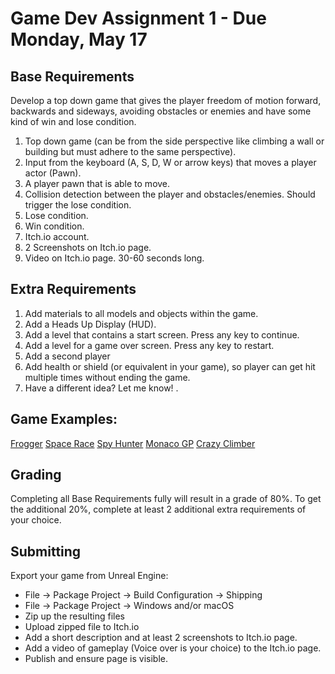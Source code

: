 # Game Dev Assignment 1 - Due Monday, May 17

## Base Requirements
Develop a top down game that gives the player freedom of motion forward, backwards and sideways, avoiding obstacles or enemies and have some kind of win and lose condition.

1. Top down game (can be from the side perspective like climbing a wall or building but must adhere to the same perspective).
2. Input from the keyboard (A, S, D, W or arrow keys) that moves a player actor (Pawn).
3. A player pawn that is able to move.
4. Collision detection between the player and obstacles/enemies. Should trigger the lose condition.
5. Lose condition.
6. Win condition.
7. Itch.io account.
8. 2 Screenshots on Itch.io page.
9. Video on Itch.io page. 30-60 seconds long.

## Extra Requirements
1. Add materials to all models and objects within the game.
2. Add a Heads Up Display (HUD).
3. Add a level that contains a start screen. Press any key to continue.
4. Add a level for a game over screen. Press any key to restart.
5. Add a second player
6. Add health or shield (or equivalent in your game), so player can get hit multiple times without ending the game.
7. Have a different idea? Let me know!
. 
## Game Examples:
[Frogger](https://en.wikipedia.org/wiki/Frogger)
[Space Race](https://en.wikipedia.org/wiki/Space_Race_(video_game))
[Spy Hunter](https://en.wikipedia.org/wiki/Spy_Hunter)
[Monaco GP](https://en.wikipedia.org/wiki/Monaco_GP_(video_game))
[Crazy Climber](https://en.wikipedia.org/wiki/Crazy_Climber)


## Grading
Completing all Base Requirements fully will result in a grade of 80%. To get the additional 20%, complete at least 2 additional extra requirements of your choice.



## Submitting
Export your game from Unreal Engine:

- File -> Package Project -> Build Configuration -> Shipping
- File -> Package Project -> Windows and/or macOS
- Zip up the resulting files
- Upload zipped file to Itch.io
- Add a short description and at least 2 screenshots to Itch.io page.
- Add a video of gameplay (Voice over is your choice) to the Itch.io page.
- Publish and ensure page is visible.

